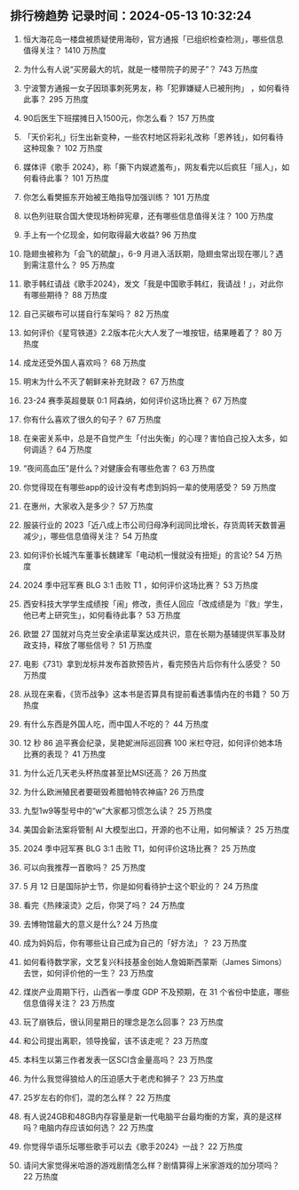 
## 排行榜趋势 记录时间：2024-05-13 10:32:24
  
  1. 恒大海花岛一楼盘被质疑使用海砂，官方通报「已组织检查检测」，哪些信息值得关注？ 1410 万热度
    
  2. 为什么有人说“买房最大的坑，就是一楼带院子的房子”？ 743 万热度
    
  3. 宁波警方通报一女子因琐事刺死男友，称「犯罪嫌疑人已被刑拘」 ，如何看待此事？ 295 万热度
    
  4. 90后医生下班摆摊日入1500元，你怎么看？ 157 万热度
    
  5. 「天价彩礼」衍生出新变种，一些农村地区将彩礼改称「恩养钱」，如何看待这种现象？ 102 万热度
    
  6. 媒体评《歌手 2024》，称「撕下内娱遮羞布」，网友看完以后疯狂「摇人」，如何看待此事？ 101 万热度
    
  7. 你怎么看樊振东开始被王皓指导加强训练？ 101 万热度
    
  8. 以色列驻联合国大使现场粉碎宪章，还有哪些信息值得关注？ 100 万热度
    
  9. 手上有一个亿现金，如何取得最大收益? 96 万热度
    
  10. 隐翅虫被称为「会飞的硫酸」，6-9 月进入活跃期，隐翅虫常出现在哪儿？遇到需注意什么？ 95 万热度
    
  11. 歌手韩红请战《歌手2024》，发文「我是中国歌手韩红，我请战！」，对此你有哪些期待？ 88 万热度
    
  12. 自己买碳布可以搓自行车架吗？ 82 万热度
    
  13. 如何评价《星穹铁道》2.2版本花火大人发了一堆按钮，结果睡着了？ 80 万热度
    
  14. 成龙还受外国人喜欢吗？ 68 万热度
    
  15. 明末为什么不灭了朝鲜来补充财政？ 67 万热度
    
  16. 23-24 赛季英超曼联 0:1 阿森纳，如何评价这场比赛？ 67 万热度
    
  17. 你有什么喜欢了很久的句子？ 67 万热度
    
  18. 在亲密关系中，总是不自觉产生「付出失衡」的心理？害怕自己投入太多，如何调适？ 64 万热度
    
  19. “夜间高血压”是什么？对健康会有哪些危害？ 63 万热度
    
  20. 你觉得现在有哪些app的设计没有考虑到妈妈一辈的使用感受？ 59 万热度
    
  21. 在惠州，大家收入是多少？ 57 万热度
    
  22. 服装行业的 2023「近八成上市公司归母净利润同比增长，存货周转天数普遍减少」，哪些信息值得关注？ 54 万热度
    
  23. 如何评价长城汽车董事长魏建军「电动机一慢就没有扭矩」的言论? 54 万热度
    
  24. 2024 季中冠军赛 BLG 3:1 击败 T1 ，如何评价这场比赛？ 53 万热度
    
  25. 西安科技大学学生成绩按「闹」修改，责任人回应「改成绩是为『救』学生，他已考上研究生」，如何看待此事？ 53 万热度
    
  26. 欧盟 27 国就对乌克兰安全承诺草案达成共识，意在长期为基辅提供军事及财政支持，释放了哪些信号？ 51 万热度
    
  27. 电影《731》拿到龙标并发布首款预告片，看完预告片后你有什么感受？ 50 万热度
    
  28. 从现在来看，《货币战争》这本书是否算具有提前看透事情内在的书籍？ 50 万热度
    
  29. 有什么东西是外国人吃，而中国人不吃的？ 44 万热度
    
  30. 12 秒 86 追平赛会纪录，吴艳妮洲际巡回赛 100 米栏夺冠，如何评价她本场比赛的表现？ 41 万热度
    
  31. 为什么近几天老头杯热度甚至比MSI还高？ 26 万热度
    
  32. 为什么欧洲殖民者要砸毁希腊帕特农神庙? 26 万热度
    
  33. 九型1w9等型号中的“w”大家都习惯怎么读？ 25 万热度
    
  34. 美国会新法案将管制 AI 大模型出口，开源的也不让用，如何解读？ 25 万热度
    
  35. 2024 季中冠军赛 BLG 3:1 击败 T1，如何评价这场比赛？ 25 万热度
    
  36. 可以向我推荐一首歌吗？ 25 万热度
    
  37. 5 月 12 日是国际护士节，你是如何看待护士这个职业的？ 24 万热度
    
  38. 看完《热辣滚烫》之后，你哭了吗？ 24 万热度
    
  39. 去博物馆最大的意义是什么? 24 万热度
    
  40. 成为妈妈后，你有哪些让自己成为自己的「好方法」？ 23 万热度
    
  41. 如何看待数学家，文艺复兴科技基金创始人詹姆斯西蒙斯（James Simons）去世，如何评价他的一生？ 23 万热度
    
  42. 煤炭产业周期下行，山西省一季度 GDP 不及预期，在 31 个省份中垫底，哪些信息值得关注？ 23 万热度
    
  43. 玩了崩铁后，很认同星期日的理念是怎么回事？ 23 万热度
    
  44. 和公司提出离职，领导挽留，该不该走呢？ 23 万热度
    
  45. 本科生以第三作者发表一区SCI含金量高吗？ 23 万热度
    
  46. 为什么我觉得狼给人的压迫感大于老虎和狮子？ 23 万热度
    
  47. 25岁左右的你们，混的怎么样？ 22 万热度
    
  48. 有人说24GB和48GB内存容量是新一代电脑平台最均衡的方案，真的是这样吗？电脑内存应该如何选？ 22 万热度
    
  49. 你觉得华语乐坛哪些歌手可以去《歌手2024》一战？ 22 万热度
    
  50. 请问大家觉得米哈游的游戏剧情怎么样？剧情算得上米家游戏的加分项吗？ 22 万热度
    